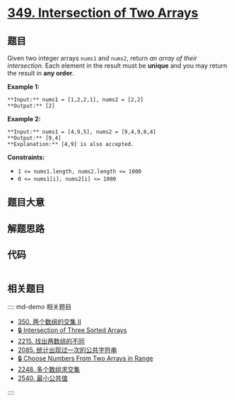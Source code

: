 # [349. Intersection of Two Arrays](https://leetcode.com/problems/intersection-of-two-arrays)

## 题目

Given two integer arrays `nums1` and `nums2`, return _an array of their
intersection_. Each element in the result must be **unique** and you may
return the result in **any order**.



**Example 1:**

    
    
    **Input:** nums1 = [1,2,2,1], nums2 = [2,2]
    **Output:** [2]
    

**Example 2:**

    
    
    **Input:** nums1 = [4,9,5], nums2 = [9,4,9,8,4]
    **Output:** [9,4]
    **Explanation:** [4,9] is also accepted.
    



**Constraints:**

  * `1 <= nums1.length, nums2.length <= 1000`
  * `0 <= nums1[i], nums2[i] <= 1000`


## 题目大意

## 解题思路

## 代码

```javascript

```

## 相关题目

:::: md-demo 相关题目
- [350. 两个数组的交集 II](https://leetcode.com/problems/intersection-of-two-arrays-ii)
- [🔒 Intersection of Three Sorted Arrays](https://leetcode.com/problems/intersection-of-three-sorted-arrays)
- [2215. 找出两数组的不同](https://leetcode.com/problems/find-the-difference-of-two-arrays)
- [2085. 统计出现过一次的公共字符串](https://leetcode.com/problems/count-common-words-with-one-occurrence)
- [🔒 Choose Numbers From Two Arrays in Range](https://leetcode.com/problems/choose-numbers-from-two-arrays-in-range)
- [2248. 多个数组求交集](https://leetcode.com/problems/intersection-of-multiple-arrays)
- [2540. 最小公共值](https://leetcode.com/problems/minimum-common-value)

::::

